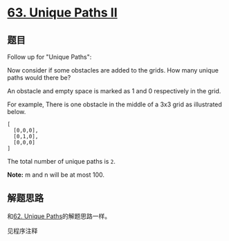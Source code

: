 # [63. Unique Paths II](https://leetcode.com/problems/unique-paths-ii/)

## 题目
Follow up for "Unique Paths":

Now consider if some obstacles are added to the grids. How many unique paths would there be?

An obstacle and empty space is marked as 1 and 0 respectively in the grid.

For example, There is one obstacle in the middle of a 3x3 grid as illustrated below.
```
[
  [0,0,0],
  [0,1,0],
  [0,0,0]
]
```
The total number of unique paths is `2`.

**Note:** m and n will be at most 100.

## 解题思路
和[62. Unique Paths](../0062.unique-paths)的解题思路一样。

见程序注释
